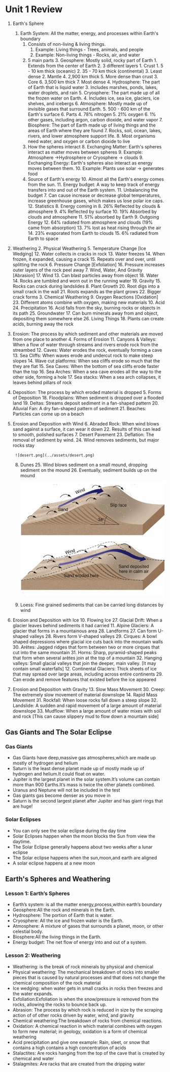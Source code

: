 # Unit 1 Review

1. Earth's Sphere
    1. Earth System: All the matter, energy, and processes within Earth's boundary
        1. Consists of non-living & living things.
            1. Example: Living things - Trees, animals, and people
            2. Example: Non-living things - Rocks, air, and water
        2. 5 main parts
            3. Geosphere: Mostly solid, rocky part of Earth
                1. Extends from the center of Earth
                2. 3 different layers
                    1. Crust
                        1. 5 - 10 km thick (oceanic)
                        2. 35 - 70 km thick (continental)
                        3. Least dense
                    2. Mantle
                        4. 2,900 km thick
                        5. More dense than crust
                    3. Core
                        6. 3,500 km thick
                        7. Most dense
            4. Hydrosphere: The part of Earth that is liquid water
                3. Includes marshes, ponds, lakes, water droplets, and rain
            5. Cryosphere: The part made up of all the frozen water on Earth.
                4. Includes ice, sea ice, glaciers, ice shelves, and icebergs
            6. Atmosphere: Mostly made up of invisible gases that surround Earth.
                5. 500 - 600 km of the Earth's surface
                6. Parts
                    4. 78% nitrogen
                    5. 21% oxygen
                    6. 1% other gases, including argon, carbon dioxide, and water vapor
            7. Biosphere: The part of Earth made up of living things and the areas of Earth where they are found
                7. Rocks, soil, ocean, lakes, rivers, and lower atmosphere support life.
                8. Most organisms need water, and oxygen or carbon dioxide to live
        3. How the spheres interact
            8. Exchanging Matter: Earth's spheres interact as matter moves between spheres
                9. Example: Atmosphere →Hydrosphere or Cryosphere → clouds
            9. Exchanging Energy: Earth's spheres also interact as energy moves between them.
                10. Example: Plants use solar → generates food
        4. Source of Earth's energy
            10. Almost all the Earth's energy comes from the sun.
            11. Energy budget: A way to keep track of energy transfers into and out of the Earth system.
                11. Unbalancing the budget
                    7. Can cause increase or decrease global temperatures, increase greenhouse gases, which makes us lose polar ice caps.
                12. Statistics
                    8. Energy coming in
                        8. 26% Reflected by clouds & atmosphere
                        9. 4% Reflected by surface
                        10. 19% Absorbed by clouds and atmosphere
                        11. 51% absorbed by Earth
                    9. Outgoing Energy
                        12. 64% radiated from atmosphere and clouds (19% came from absorption)
                        13. 7% lost as heat rising through the air
                        14. 23% evaporated from Earth to clouds
                        15. 6% radiated from Earth to space
2. Weathering
    2. Physical Weathering
        5. Temperature Change [Ice Wedging]
            12. Water collects in cracks in rock
            13. Water freezes
            14. When frozen, it expanded, causing a crack
            15. Repeats over and over, until splitting the rock
        6. Pressure Change [Exfoliation]
            16. Pressure increases outer layers of the rock peel away
        7. Wind, Water, And Gravity [Abrasion]
            17. Wind
                13. Can blast particles away from object
            18. Water
                14. Rocks are tumbled and worn out in the running water
            19. Gravity
                15. Rocks can crack during landslides
        8. Plant Growth
            20. Root digs into a small crack in the wall
            21. Roots expands as the plant grows
            22. Bigger crack forms
    3. Chemical Weathering
        9. Oxygen Reactions [Oxidation]
            23. Different atoms combine with oxygen, making new materials
        10. Acid
            24. Precipitation
                16. Acid falls from the sky, burning rocks or objects in its path
            25. Groundwater
                17. Can burn minerals away from and object, depositing them somewhere else
            26. Living Things
                18. Plants can create acids, burning away the rock
3. Erosion: The process by which sediment and other materials are moved from one place to another
    4. Forms of Erosion
        11. Canyons & Valleys: When a flow of water through streams and rivers erode rock from the streambed
        12. Caves: Water erodes the rock, eventually forming a cave
        13. Sea Cliffs: When waves erode and undercut rock to make steep slopes
        14. Wave cut platforms: When sea cliffs erode so much that the they are flat
        15. Sea Caves: When the bottom of sea cliffs erode faster than the top
        16. Sea Arches: When a sea cave erodes all the way to the other side, forming a hole
        17. Sea stacks: When a sea arch collapses, it leaves behind pillars of rock
4. Deposition: The process by which eroded material is dropped
    5. Forms of Deposition
        18. Floodplains: When sediment is dropped over a flooded land
        19. Deltas: Streams deposit sediment in a fan-shaped pattern
        20. Alluvial Fan: A dry fan-shaped pattern of sediment
        21. Beaches: Particles can come up on a beach
5. Erosion and Deposition with Wind
    6. Abraded Rock: When wind blows sand against a surface, it can wear it down
        22. Results of this can lead to smooth, polished surfaces
    7. Desert Pavement
        23. Deflation: The removal of sediment by wind.
        24. Wind removes sediments, but major rocks stay

        ![desert.png](../assets/desert.png)

    8. Dunes
        25. Wind blows sediment on a small mound, dropping sediment on the mound
        26. Eventually, sediment builds up on the mound

        ![sand-erosion.png](../assets/sand-erosion.png)

    9. Loess: Fine grained sediments that can be carried long distances by wind
6. Erosion and Deposition with Ice
    10. Flowing Ice
        27. Glacial Drift: When a glacier leaves behind sediments it had carried
    11. Alpine Glaciers: A glacier that forms in a mountainous area
        28. Landforms
            27. Can form U-shaped valleys
            28. Rivers form V-shaped valleys
            29. Cirques: A bowl shaped depressions where glacial ice cuts back into the mountain walls
            30. Arêtes: Jagged ridges that form between two or more cirques that cut into the same mountain
            31. Horns: Sharp, pyramid-shaped peaks that form when several arêtes join at the top of a mountain
            32. Hanging valleys: Small glacial valleys that join the deeper, main valley. [It may contain small waterfalls]
    12. Continental Glaciers: Thick sheets of ice that may spread over large areas, including across entire continents
        29. Can erode and remove features that existed before the ice appeared
7. Erosion and Deposition with Gravity
    13. Slow Mass Movement
        30. Creep: The extremely slow movement of material downslope
    14. Rapid Mass Movement
        31. Rockfall: When loose rocks fall down a steep slope
        32. Landslide: A sudden and rapid movement of a large amount of material downslope
        33. Mudflow: When a large amount of water mixes with soil and rock [This can cause slippery mud to flow down a mountain side]


## Gas Giants and The Solar Eclipse

### Gas Giants

* Gas Giants have deep,massive gas atmospheres,which are made up mostly of hydrogen and helium
* Saturn is the least dense planet made up of mostly made up of hydrogen and helium.It could float on water.
* Jupiter is the largest planet in the solar system.It’s volume can contain more than 900 Earths.It’s mass is twice the other planets combined.
* Uranus and Neptune will not be included in the test
* Gas giants gas become denser as you move in
* Saturn is the second largest planet after Jupiter and has giant rings that are huge!

### Solar Eclipses

* You can only see the solar eclipse during the day time
* Solar Eclipses happen when the moon blocks the Sun from view the daytime.
* The Solar Eclipse generally happens about two weeks after a lunar eclipse
* The Solar eclipse happens when the sun,moon,and earth are aligned
* A solar eclipse happens at a new moon

## Earth's Spheres and Weathering

### Lesson 1: Earth’s Spheres

- Earth’s system: is all the matter energy,process,within earth’s boundary
- Geosphere:All the rock and minerals in the Earth.
- Hydrosphere: The portion of Earth that is water.
- Cryosphere: All the ice and frozen water is the Earth.
- Atmosphere: A mixture of gases that surrounds a planet, moon, or other celestial body.
- Biosphere:All the living things in the Earth.
- Energy budget: The net flow of energy into and out of a system.

### Lesson 2: Weathering

- Weathering: is the break of rock minerals by physical and chemical
- Physical weathering: The mechanical breakdown of rocks into smaller pieces that is caused by natural processes and that does not change the chemical composition of the rock material
- Ice wedging: when water gets in small cracks in rocks then freezes and the water expands.
- Exfoliation:Exfoliation is when the snow/pressure is removed from the rocks, allowing the rocks to bounce back up.
- Abrasion:  The process by which rock is reduced in size by the scraping action of of other rocks driven by water, wind, and gravity
- Chemical weathering:The breakdown of rocks from chemical reactions.
- Oxidation: A chemical reaction in which material combines with oxygen to form new material; in geology, oxidation is a form of chemical weathering
- Acid precipitation and give one example: Rain, sleet, or snow that contains a high contains a high concentration of acids
- Stalactites: Are rocks hanging from the top of the cave that is created by chemical and water
- Stalagmites: Are racks that are created from the dripping water